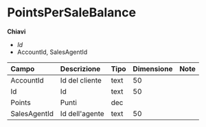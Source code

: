 # PointsPerSaleBalance

  
 **Chiavi**

* _Id_
* AccountId, SalesAgentId

| Campo | Descrizione | Tipo | Dimensione | Note |
| :--- | :--- | :--- | :--- | :--- |
| AccountId | Id del cliente | text | 50 |  |
| Id | Id | text | 50 |  |
| Points | Punti | dec |  |  |
| SalesAgentId | Id dell'agente | text | 50 |  |

